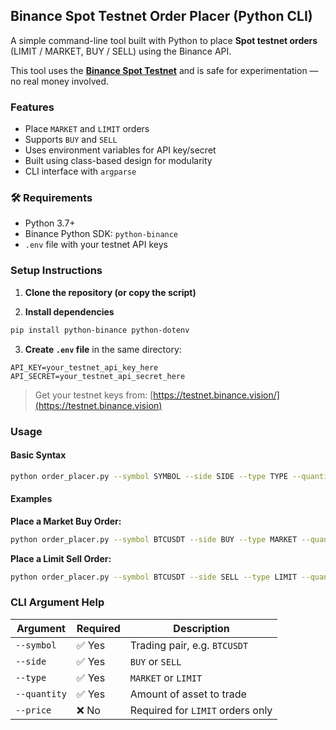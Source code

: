 ## Binance Spot Testnet Order Placer (Python CLI)

A simple command-line tool built with Python to place **Spot testnet orders** (LIMIT / MARKET, BUY / SELL) using the Binance API.

This tool uses the **[Binance Spot Testnet](https://testnet.binance.vision/)** and is safe for experimentation — no real money involved.

### Features

* Place `MARKET` and `LIMIT` orders
* Supports `BUY` and `SELL`
* Uses environment variables for API key/secret
* Built using class-based design for modularity
* CLI interface with `argparse`

### 🛠 Requirements

* Python 3.7+
* Binance Python SDK: `python-binance`
* `.env` file with your testnet API keys

### Setup Instructions

1. **Clone the repository (or copy the script)**

2. **Install dependencies**

```bash
pip install python-binance python-dotenv
```

3. **Create `.env` file** in the same directory:

```
API_KEY=your_testnet_api_key_here
API_SECRET=your_testnet_api_secret_here
```

> Get your testnet keys from: [https://testnet.binance.vision/](https://testnet.binance.vision)

### Usage

#### Basic Syntax

```bash
python order_placer.py --symbol SYMBOL --side SIDE --type TYPE --quantity QUANTITY [--price PRICE]
```

#### Examples

**Place a Market Buy Order:**

```bash
python order_placer.py --symbol BTCUSDT --side BUY --type MARKET --quantity 0.001
```

**Place a Limit Sell Order:**

```bash
python order_placer.py --symbol BTCUSDT --side SELL --type LIMIT --quantity 0.001 --price 70000
```

###  CLI Argument Help

| Argument     | Required | Description                      |
| ------------ | -------- | -------------------------------- |
| `--symbol`   | ✅ Yes    | Trading pair, e.g. `BTCUSDT`     |
| `--side`     | ✅ Yes    | `BUY` or `SELL`                  |
| `--type`     | ✅ Yes    | `MARKET` or `LIMIT`              |
| `--quantity` | ✅ Yes    | Amount of asset to trade         |
| `--price`    | ❌ No     | Required for `LIMIT` orders only |


